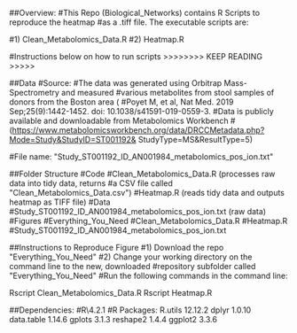 ##Overview: 
  #This Repo (Biological_Networks) contains R Scripts to reproduce the heatmap
  #as a .tiff file. The executable scripts are:

  #1) Clean_Metabolomics_Data.R
  #2) Heatmap.R
  
  #Instructions below on how to run scripts >>>>>>>> KEEP READING >>>>>

##Data
#Source:
  #The data was generated using Orbitrap Mass-Spectrometry and measured
  #various metabolites from stool samples of donors from the Boston area (
  #Poyet M, et al, Nat Med. 2019 Sep;25(9):1442-1452. doi: 10.1038/s41591-019-0559-3.
  #Data is publicly available and downloadable from Metabolomics Workbench 
  #(https://www.metabolomicsworkbench.org/data/DRCCMetadata.php?Mode=Study&StudyID=ST001192&   StudyType=MS&ResultType=5)

  #File name: "Study_ST001192_ID_AN001984_metabolomics_pos_ion.txt"

##Folder Structure
  #Code
    #Clean_Metabolomics_Data.R (processes raw data into tidy data, returns
    #a CSV file called "Clean_Metabolomics_Data.csv")
    #Heatmap.R (reads tidy data and outputs heatmap as TIFF file)
  #Data
   #Study_ST001192_ID_AN001984_metabolomics_pos_ion.txt (raw data)
  #Figures
  #Everything_You_Need
    #Clean_Metabolomics_Data.R
    #Heatmap.R
    #Study_ST001192_ID_AN001984_metabolomics_pos_ion.txt
    

##Instructions to Reproduce Figure
#1) Download the repo "Everything_You_Need"
#2) Change your working directory on the command line to the new, downloaded
#repository subfolder called "Everything_You_Need"
#Run the following commands in the command line:

Rscript Clean_Metabolomics_Data.R
Rscript Heatmap.R

##Dependencies:
#R\4.2.1
#R Packages:
  R.utils 12.12.2
  dplyr 1.0.10
  data.table 1.14.6
  gplots 3.1.3
  reshape2 1.4.4
  ggplot2 3.3.6
  
  
  
  



